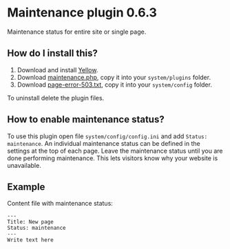 Maintenance plugin 0.6.3
========================
Maintenance status for entire site or single page.

How do I install this?
----------------------
1. Download and install [Yellow](https://github.com/datenstrom/yellow/).  
2. Download [maintenance.php](maintenance.php?raw=true), copy it into your `system/plugins` folder.  
3. Download [page-error-503.txt](page-error-503.txt?raw=true), copy it into your `system/config` folder.  

To uninstall delete the plugin files.

How to enable maintenance status?
---------------------------------
To use this plugin open file `system/config/config.ini` and add `Status: maintenance`. An individual maintenance status can be defined in the settings at the top of each page. Leave the maintenance status until you are done performing maintenance. This lets visitors know why your website is unavailable.

Example
-------
Content file with maintenance status:

    ---
    Title: New page
    Status: maintenance
    ---
    Write text here
